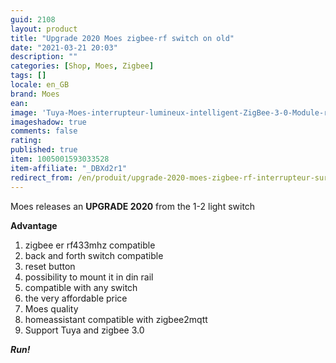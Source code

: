```yaml
---
guid: 2108
layout: product 
title: "Upgrade 2020 Moes zigbee-rf switch on old"
date: "2021-03-21 20:03"
description: ""
categories: [Shop, Moes, Zigbee]
tags: []
locale: en_GB
brand: Moes
ean: 
image: 'Tuya-Moes-interrupteur-lumineux-intelligent-ZigBee-3-0-Module-relais-1-2-3.jpg'
imageshadow: true
comments: false
rating:  
published: true
item: 1005001593033528
item-affiliate: "_DBXd2r1"
redirect_from: /en/produit/upgrade-2020-moes-zigbee-rf-interrupteur-sur-ancien
---
```


Moes releases an **UPGRADE 2020** from the 1-2 light switch

**Advantage**

1. zigbee er rf433mhz compatible
2. back and forth switch compatible
3. reset button
4. possibility to mount it in din rail
5. compatible with any switch
6. the very affordable price
7. Moes quality
8. homeassistant compatible with zigbee2mqtt
9. Support Tuya and zigbee 3.0

_**Run!**_

